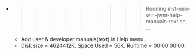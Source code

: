 * >>>>>>>>> Running inst-min-win-jwm-help-manuals-text.sh ...
  * Add user & developer manuals(text) in Help menu.
  * Disk size = 4624412K. Space Used = 56K. Runtime = 00:00:00:00.
